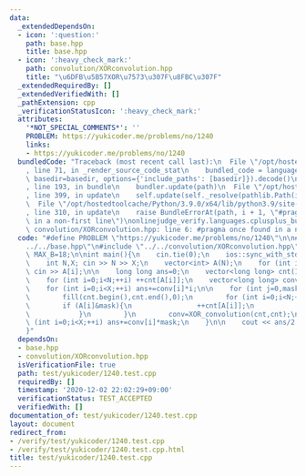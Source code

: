```yaml
---
data:
  _extendedDependsOn:
  - icon: ':question:'
    path: base.hpp
    title: base.hpp
  - icon: ':heavy_check_mark:'
    path: convolution/XORconvolution.hpp
    title: "\u6DFB\u5B57XOR\u7573\u307F\u8FBC\u307F"
  _extendedRequiredBy: []
  _extendedVerifiedWith: []
  _pathExtension: cpp
  _verificationStatusIcon: ':heavy_check_mark:'
  attributes:
    '*NOT_SPECIAL_COMMENTS*': ''
    PROBLEM: https://yukicoder.me/problems/no/1240
    links:
    - https://yukicoder.me/problems/no/1240
  bundledCode: "Traceback (most recent call last):\n  File \"/opt/hostedtoolcache/Python/3.9.0/x64/lib/python3.9/site-packages/onlinejudge_verify/documentation/build.py\"\
    , line 71, in _render_source_code_stat\n    bundled_code = language.bundle(stat.path,\
    \ basedir=basedir, options={'include_paths': [basedir]}).decode()\n  File \"/opt/hostedtoolcache/Python/3.9.0/x64/lib/python3.9/site-packages/onlinejudge_verify/languages/cplusplus.py\"\
    , line 193, in bundle\n    bundler.update(path)\n  File \"/opt/hostedtoolcache/Python/3.9.0/x64/lib/python3.9/site-packages/onlinejudge_verify/languages/cplusplus_bundle.py\"\
    , line 399, in update\n    self.update(self._resolve(pathlib.Path(included), included_from=path))\n\
    \  File \"/opt/hostedtoolcache/Python/3.9.0/x64/lib/python3.9/site-packages/onlinejudge_verify/languages/cplusplus_bundle.py\"\
    , line 310, in update\n    raise BundleErrorAt(path, i + 1, \"#pragma once found\
    \ in a non-first line\")\nonlinejudge_verify.languages.cplusplus_bundle.BundleErrorAt:\
    \ convolution/XORconvolution.hpp: line 6: #pragma once found in a non-first line\n"
  code: "#define PROBLEM \"https://yukicoder.me/problems/no/1240\"\n\n#include \"\
    ../../base.hpp\"\n#include \"../../convolution/XORconvolution.hpp\"\n\nconst int\
    \ MAX_B=18;\n\nint main(){\n    cin.tie(0);\n    ios::sync_with_stdio(false);\n\
    \    int N,X; cin >> N >> X;\n    vector<int> A(N);\n    for (int i=0;i<N;++i)\
    \ cin >> A[i];\n\n    long long ans=0;\n    vector<long long> cnt(1<<MAX_B,0);\n\
    \    for (int i=0;i<N;++i) ++cnt[A[i]];\n    vector<long long> conv=XOR_convolution(cnt,cnt);\n\
    \    for (int i=0;i<X;++i) ans+=conv[i]*i;\n\n    for (int j=0,mask=1;j<MAX_B;++j,mask<<=1){\n\
    \        fill(cnt.begin(),cnt.end(),0);\n        for (int i=0;i<N;++i){\n    \
    \        if (A[i]&mask){\n                ++cnt[A[i]];\n                ans-=mask;\n\
    \            }\n        }\n        conv=XOR_convolution(cnt,cnt);\n        for\
    \ (int i=0;i<X;++i) ans+=conv[i]*mask;\n    }\n\n    cout << ans/2 << '\\n';\n\
    }"
  dependsOn:
  - base.hpp
  - convolution/XORconvolution.hpp
  isVerificationFile: true
  path: test/yukicoder/1240.test.cpp
  requiredBy: []
  timestamp: '2020-12-02 22:02:29+09:00'
  verificationStatus: TEST_ACCEPTED
  verifiedWith: []
documentation_of: test/yukicoder/1240.test.cpp
layout: document
redirect_from:
- /verify/test/yukicoder/1240.test.cpp
- /verify/test/yukicoder/1240.test.cpp.html
title: test/yukicoder/1240.test.cpp
---
```


